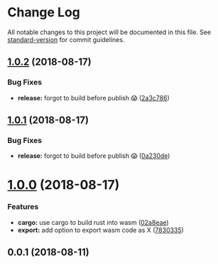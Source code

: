 # Change Log

All notable changes to this project will be documented in this file. See [standard-version](https://github.com/conventional-changelog/standard-version) for commit guidelines.

<a name="1.0.2"></a>
## [1.0.2](https://github.com/DrSensor/rollup-plugin-rust/compare/v1.0.1...v1.0.2) (2018-08-17)


### Bug Fixes

* **release:** forgot to build before publish 😱 ([2a3c786](https://github.com/DrSensor/rollup-plugin-rust/commit/2a3c786))



<a name="1.0.1"></a>
## [1.0.1](https://github.com/DrSensor/rollup-plugin-rust/compare/v1.0.0...v1.0.1) (2018-08-17)


### Bug Fixes

* **release:** forgot to build before publish 😱 ([0a230de](https://github.com/DrSensor/rollup-plugin-rust/commit/0a230de))



<a name="1.0.0"></a>
# [1.0.0](https://github.com/DrSensor/rollup-plugin-rust/compare/v0.0.1...v1.0.0) (2018-08-17)


### Features

* **cargo:** use cargo to build rust into wasm ([02a8eae](https://github.com/DrSensor/rollup-plugin-rust/commit/02a8eae))
* **export:** add option to export wasm code as X ([7830335](https://github.com/DrSensor/rollup-plugin-rust/commit/7830335))



<a name="0.0.1"></a>
## 0.0.1 (2018-08-11)
